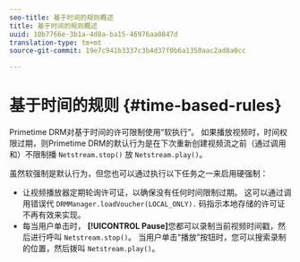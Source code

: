 ```yaml
---
seo-title: 基于时间的规则概述
title: 基于时间的规则概述
uuid: 10b7766e-3b1a-4d8a-ba15-46976aa0847d
translation-type: tm+mt
source-git-commit: 19e7c941b3337c3b4d37f0b6a1350aac2ad8a0cc

---
```



# 基于时间的规则 {#time-based-rules}

Primetime DRM对基于时间的许可限制使用“软执行”。 如果播放视频时，时间权限过期，则Primetime DRM的默认行为是在下次重新创建视频流之前（通过调用和）不限制播 `Netstream.stop()` 放 `Netstream.play()`。

虽然软强制是默认行为，但您也可以通过执行以下任务之一来启用硬强制：

* 让视频播放器定期轮询许可证，以确保没有任何时间限制过期。 这可以通过调用错误代 `DRMManager.loadVoucher(LOCAL_ONLY).` 码指示本地存储的许可证不再有效来实现。
* 每当用户单击时， **[!UICONTROL Pause]**&#x200B;您都可以录制当前视频时间戳，然后进行呼叫 `Netstream.stop()`。 当用户单击“播放”按钮时，您可以搜索录制的位置，然后拨叫 `Netstream.play()`。